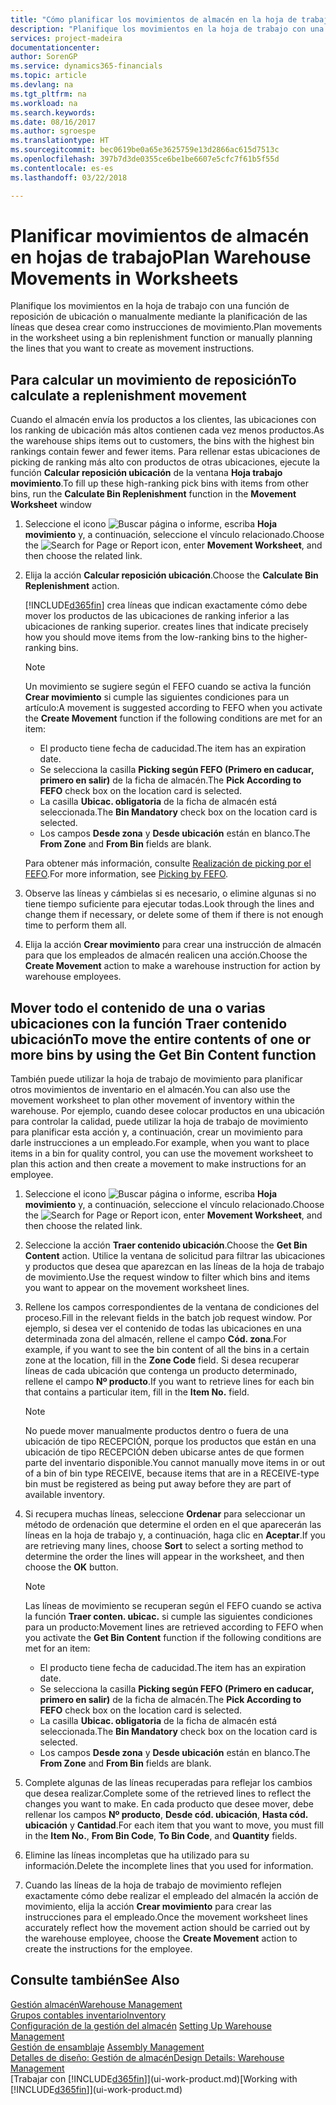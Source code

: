 ```yaml
---
title: "Cómo planificar los movimientos de almacén en la hoja de trabajo | Documentos de Microsoft"
description: "Planifique los movimientos en la hoja de trabajo con una función de reposición de ubicación o manualmente mediante la planificación de las líneas que desea crear como instrucciones de movimiento."
services: project-madeira
documentationcenter: 
author: SorenGP
ms.service: dynamics365-financials
ms.topic: article
ms.devlang: na
ms.tgt_pltfrm: na
ms.workload: na
ms.search.keywords: 
ms.date: 08/16/2017
ms.author: sgroespe
ms.translationtype: HT
ms.sourcegitcommit: bec0619be0a65e3625759e13d2866ac615d7513c
ms.openlocfilehash: 397b7d3de0355ce6be1be6607e5cfc7f61b5f55d
ms.contentlocale: es-es
ms.lasthandoff: 03/22/2018

---
```

# <a name="plan-warehouse-movements-in-worksheets"></a><span data-ttu-id="6fc50-103">Planificar movimientos de almacén en hojas de trabajo</span><span class="sxs-lookup"><span data-stu-id="6fc50-103">Plan Warehouse Movements in Worksheets</span></span>
<span data-ttu-id="6fc50-104">Planifique los movimientos en la hoja de trabajo con una función de reposición de ubicación o manualmente mediante la planificación de las líneas que desea crear como instrucciones de movimiento.</span><span class="sxs-lookup"><span data-stu-id="6fc50-104">Plan movements in the worksheet using a bin replenishment function or manually planning the lines that you want to create as movement instructions.</span></span>  

## <a name="to-calculate-a-replenishment-movement"></a><span data-ttu-id="6fc50-105">Para calcular un movimiento de reposición</span><span class="sxs-lookup"><span data-stu-id="6fc50-105">To calculate a replenishment movement</span></span>  
<span data-ttu-id="6fc50-106">Cuando el almacén envía los productos a los clientes, las ubicaciones con los ranking de ubicación más altos contienen cada vez menos productos.</span><span class="sxs-lookup"><span data-stu-id="6fc50-106">As the warehouse ships items out to customers, the bins with the highest bin rankings contain fewer and fewer items.</span></span> <span data-ttu-id="6fc50-107">Para rellenar estas ubicaciones de picking de ranking más alto con productos de otras ubicaciones, ejecute la función **Calcular reposición ubicación** de la ventana **Hoja trabajo movimiento**.</span><span class="sxs-lookup"><span data-stu-id="6fc50-107">To fill up these high-ranking pick bins with items from other bins, run the **Calculate Bin Replenishment** function in the **Movement Worksheet** window</span></span>

1.  <span data-ttu-id="6fc50-108">Seleccione el icono ![Buscar página o informe](media/ui-search/search_small.png "icono Buscar página o informe"), escriba **Hoja movimiento** y, a continuación, seleccione el vínculo relacionado.</span><span class="sxs-lookup"><span data-stu-id="6fc50-108">Choose the ![Search for Page or Report](media/ui-search/search_small.png "Search for Page or Report icon") icon, enter **Movement Worksheet**, and then choose the related link.</span></span>  
2.  <span data-ttu-id="6fc50-109">Elija la acción **Calcular reposición ubicación**.</span><span class="sxs-lookup"><span data-stu-id="6fc50-109">Choose the **Calculate Bin Replenishment** action.</span></span>  

    [!INCLUDE[d365fin](includes/d365fin_md.md)]<span data-ttu-id="6fc50-110"> crea líneas que indican exactamente cómo debe mover los productos de las ubicaciones de ranking inferior a las ubicaciones de ranking superior.</span><span class="sxs-lookup"><span data-stu-id="6fc50-110"> creates lines that indicate precisely how you should move items from the low-ranking bins to the higher-ranking bins.</span></span>  

    > [!NOTE]  
    >  <span data-ttu-id="6fc50-111">Un movimiento se sugiere según el FEFO cuando se activa la función **Crear movimiento** si cumple las siguientes condiciones para un artículo:</span><span class="sxs-lookup"><span data-stu-id="6fc50-111">A movement is suggested according to FEFO when you activate the **Create Movement** function if the following conditions are met for an item:</span></span>  
    >   
    >  -   <span data-ttu-id="6fc50-112">El producto tiene fecha de caducidad.</span><span class="sxs-lookup"><span data-stu-id="6fc50-112">The item has an expiration date.</span></span>  
    > -   <span data-ttu-id="6fc50-113">Se selecciona la casilla **Picking según FEFO (Primero en caducar, primero en salir)** de la ficha de almacén.</span><span class="sxs-lookup"><span data-stu-id="6fc50-113">The **Pick According to FEFO** check box on the location card is selected.</span></span>  
    > -   <span data-ttu-id="6fc50-114">La casilla **Ubicac. obligatoria** de la ficha de almacén está seleccionada.</span><span class="sxs-lookup"><span data-stu-id="6fc50-114">The **Bin Mandatory** check box on the location card is selected.</span></span>  
    > -   <span data-ttu-id="6fc50-115">Los campos **Desde zona** y **Desde ubicación** están en blanco.</span><span class="sxs-lookup"><span data-stu-id="6fc50-115">The **From Zone** and **From Bin** fields are blank.</span></span>  

    <span data-ttu-id="6fc50-116">Para obtener más información, consulte [Realización de picking por el FEFO](warehouse-picking-by-fefo.md).</span><span class="sxs-lookup"><span data-stu-id="6fc50-116">For more information, see [Picking by FEFO](warehouse-picking-by-fefo.md).</span></span>  

3.  <span data-ttu-id="6fc50-117">Observe las líneas y cámbielas si es necesario, o elimine algunas si no tiene tiempo suficiente para ejecutar todas.</span><span class="sxs-lookup"><span data-stu-id="6fc50-117">Look through the lines and change them if necessary, or delete some of them if there is not enough time to perform them all.</span></span>  
4.  <span data-ttu-id="6fc50-118">Elija la acción **Crear movimiento** para crear una instrucción de almacén para que los empleados de almacén realicen una acción.</span><span class="sxs-lookup"><span data-stu-id="6fc50-118">Choose the **Create Movement** action to make a warehouse instruction for action by warehouse employees.</span></span>  

## <a name="to-move-the-entire-contents-of-one-or-more-bins-by-using-the-get-bin-content-function"></a><span data-ttu-id="6fc50-119">Mover todo el contenido de una o varias ubicaciones con la función Traer contenido ubicación</span><span class="sxs-lookup"><span data-stu-id="6fc50-119">To move the entire contents of one or more bins by using the Get Bin Content function</span></span>  
<span data-ttu-id="6fc50-120">También puede utilizar la hoja de trabajo de movimiento para planificar otros movimientos de inventario en el almacén.</span><span class="sxs-lookup"><span data-stu-id="6fc50-120">You can also use the movement worksheet to plan other movement of inventory within the warehouse.</span></span> <span data-ttu-id="6fc50-121">Por ejemplo, cuando desee colocar productos en una ubicación para controlar la calidad, puede utilizar la hoja de trabajo de movimiento para planificar esta acción y, a continuación, crear un movimiento para darle instrucciones a un empleado.</span><span class="sxs-lookup"><span data-stu-id="6fc50-121">For example, when you want to place items in a bin for quality control, you can use the movement worksheet to plan this action and then create a movement to make instructions for an employee.</span></span>  

1.  <span data-ttu-id="6fc50-122">Seleccione el icono ![Buscar página o informe](media/ui-search/search_small.png "icono Buscar página o informe"), escriba **Hoja movimiento** y, a continuación, seleccione el vínculo relacionado.</span><span class="sxs-lookup"><span data-stu-id="6fc50-122">Choose the ![Search for Page or Report](media/ui-search/search_small.png "Search for Page or Report icon") icon, enter **Movement Worksheet**, and then choose the related link.</span></span>  
2.  <span data-ttu-id="6fc50-123">Seleccione la acción **Traer contenido ubicación**.</span><span class="sxs-lookup"><span data-stu-id="6fc50-123">Choose the **Get Bin Content** action.</span></span> <span data-ttu-id="6fc50-124">Utilice la ventana de solicitud para filtrar las ubicaciones y productos que desea que aparezcan en las líneas de la hoja de trabajo de movimiento.</span><span class="sxs-lookup"><span data-stu-id="6fc50-124">Use the request window to filter which bins and items you want to appear on the movement worksheet lines.</span></span>  
3.  <span data-ttu-id="6fc50-125">Rellene los campos correspondientes de la ventana de condiciones del proceso.</span><span class="sxs-lookup"><span data-stu-id="6fc50-125">Fill in the relevant fields in the batch job request window.</span></span> <span data-ttu-id="6fc50-126">Por ejemplo, si desea ver el contenido de todas las ubicaciones en una determinada zona del almacén, rellene el campo **Cód. zona**.</span><span class="sxs-lookup"><span data-stu-id="6fc50-126">For example, if you want to see the bin content of all the bins in a certain zone at the location, fill in the **Zone Code** field.</span></span> <span data-ttu-id="6fc50-127">Si desea recuperar líneas de cada ubicación que contenga un producto determinado, rellene el campo **Nº producto**.</span><span class="sxs-lookup"><span data-stu-id="6fc50-127">If you want to retrieve lines for each bin that contains a particular item, fill in the **Item No.** field.</span></span>  

    > [!NOTE]  
    >  <span data-ttu-id="6fc50-128">No puede mover manualmente productos dentro o fuera de una ubicación de tipo RECEPCIÓN, porque los productos que están en una ubicación de tipo RECEPCIÓN deben ubicarse antes de que formen parte del inventario disponible.</span><span class="sxs-lookup"><span data-stu-id="6fc50-128">You cannot manually move items in or out of a bin of bin type RECEIVE, because items that are in a RECEIVE-type bin must be registered as being put away before they are part of available inventory.</span></span>  

4.  <span data-ttu-id="6fc50-129">Si recupera muchas líneas, seleccione **Ordenar** para seleccionar un método de ordenación que determine el orden en el que aparecerán las líneas en la hoja de trabajo y, a continuación, haga clic en **Aceptar**.</span><span class="sxs-lookup"><span data-stu-id="6fc50-129">If you are retrieving many lines, choose **Sort** to select a sorting method to determine the order the lines will appear in the worksheet, and then choose the **OK** button.</span></span>  

    > [!NOTE]  
    >  <span data-ttu-id="6fc50-130">Las líneas de movimiento se recuperan según el FEFO cuando se activa la función **Traer conten. ubicac.** si cumple las siguientes condiciones para un producto:</span><span class="sxs-lookup"><span data-stu-id="6fc50-130">Movement lines are retrieved according to FEFO when you activate the **Get Bin Content** function if the following conditions are met for an item:</span></span>  
    >   
    >  -   <span data-ttu-id="6fc50-131">El producto tiene fecha de caducidad.</span><span class="sxs-lookup"><span data-stu-id="6fc50-131">The item has an expiration date.</span></span>  
    > -   <span data-ttu-id="6fc50-132">Se selecciona la casilla **Picking según FEFO (Primero en caducar, primero en salir)** de la ficha de almacén.</span><span class="sxs-lookup"><span data-stu-id="6fc50-132">The **Pick According to FEFO** check box on the location card is selected.</span></span>  
    > -   <span data-ttu-id="6fc50-133">La casilla **Ubicac. obligatoria** de la ficha de almacén está seleccionada.</span><span class="sxs-lookup"><span data-stu-id="6fc50-133">The **Bin Mandatory** check box on the location card is selected.</span></span>  
    > -   <span data-ttu-id="6fc50-134">Los campos **Desde zona** y **Desde ubicación** están en blanco.</span><span class="sxs-lookup"><span data-stu-id="6fc50-134">The **From Zone** and **From Bin** fields are blank.</span></span>  

5.  <span data-ttu-id="6fc50-135">Complete algunas de las líneas recuperadas para reflejar los cambios que desea realizar.</span><span class="sxs-lookup"><span data-stu-id="6fc50-135">Complete some of the retrieved lines to reflect the changes you want to make.</span></span> <span data-ttu-id="6fc50-136">En cada producto que desee mover, debe rellenar los campos **Nº producto**, **Desde cód. ubicación**, **Hasta cód. ubicación** y **Cantidad**.</span><span class="sxs-lookup"><span data-stu-id="6fc50-136">For each item that you want to move, you must fill in the **Item No.**, **From Bin Code**, **To Bin Code**, and **Quantity** fields.</span></span>  
6.  <span data-ttu-id="6fc50-137">Elimine las líneas incompletas que ha utilizado para su información.</span><span class="sxs-lookup"><span data-stu-id="6fc50-137">Delete the incomplete lines that you used for information.</span></span>  
7.  <span data-ttu-id="6fc50-138">Cuando las líneas de la hoja de trabajo de movimiento reflejen exactamente cómo debe realizar el empleado del almacén la acción de movimiento, elija la acción **Crear movimiento** para crear las instrucciones para el empleado.</span><span class="sxs-lookup"><span data-stu-id="6fc50-138">Once the movement worksheet lines accurately reflect how the movement action should be carried out by the warehouse employee, choose the **Create Movement** action to create the instructions for the employee.</span></span>  

## <a name="see-also"></a><span data-ttu-id="6fc50-139">Consulte también</span><span class="sxs-lookup"><span data-stu-id="6fc50-139">See Also</span></span>  
[<span data-ttu-id="6fc50-140">Gestión almacén</span><span class="sxs-lookup"><span data-stu-id="6fc50-140">Warehouse Management</span></span>](warehouse-manage-warehouse.md)  
[<span data-ttu-id="6fc50-141">Grupos contables inventario</span><span class="sxs-lookup"><span data-stu-id="6fc50-141">Inventory</span></span>](inventory-manage-inventory.md)  
<span data-ttu-id="6fc50-142">[Configuración de la gestión del almacén](warehouse-setup-warehouse.md)   </span><span class="sxs-lookup"><span data-stu-id="6fc50-142">[Setting Up Warehouse Management](warehouse-setup-warehouse.md)   </span></span>  
<span data-ttu-id="6fc50-143">[Gestión de ensamblaje](assembly-assemble-items.md)  </span><span class="sxs-lookup"><span data-stu-id="6fc50-143">[Assembly Management](assembly-assemble-items.md)  </span></span>  
[<span data-ttu-id="6fc50-144">Detalles de diseño: Gestión de almacén</span><span class="sxs-lookup"><span data-stu-id="6fc50-144">Design Details: Warehouse Management</span></span>](design-details-warehouse-management.md)  
<span data-ttu-id="6fc50-145">[Trabajar con [!INCLUDE[d365fin](includes/d365fin_md.md)]](ui-work-product.md)</span><span class="sxs-lookup"><span data-stu-id="6fc50-145">[Working with [!INCLUDE[d365fin](includes/d365fin_md.md)]](ui-work-product.md)</span></span>

